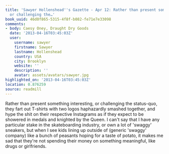 ```yaml
---
title: 'Sawyer Hollenshead''s Gazette - Apr 12: Rather than present something interesting,
  or challenging the…'
book_uuid: 46d0f865-5315-4f8f-b082-fe71e7e33098
comments:
- body: Caesy Oney, Draught Dry Goods
  date: '2013-04-16T03:45:03Z'
  user:
    username: sawyer
    firstname: Sawyer
    lastname: Hollenshead
    country: USA
    city: Brooklyn
    website: ''
    description: ''
    avatar: assets/avatars/sawyer.jpg
highlighted_on: '2013-04-16T03:45:03Z'
location: 0.876259
source: readmill
---
```


Rather than present something interesting, or challenging the status-quo, they fart out T-shirts with two logos haphazardly smashed together, and hype the shit on their respective Instagrams as if they expect to be showered in medals and knighted by the Queen. I can't say that I have any particular stake in the skateboarding industry, or own a lot of 'swaggy' sneakers, but when I see kids lining up outside of (generic 'swaggy' company) like a bunch of peasants hoping for a taste of potato, it makes me sad that they're not spending their money on something meaningful, like drugs or girlfriends.